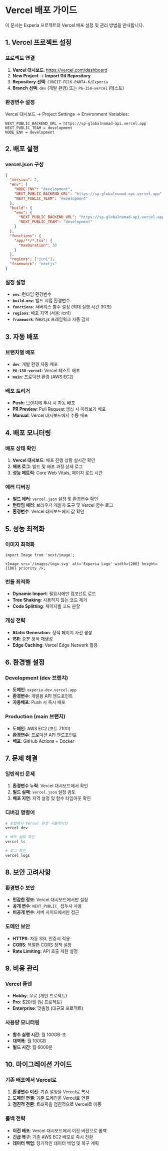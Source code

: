 # Vercel 배포 가이드

이 문서는 Experia 프로젝트의 Vercel 배포 설정 및 관리 방법을 안내합니다.

## 1. Vercel 프로젝트 설정

### **프로젝트 연결**

1. **Vercel 대시보드**: https://vercel.com/dashboard
2. **New Project** → **Import Git Repository**
3. **Repository 선택**: `CODEIT-FE16-PART4-6/Experia`
4. **Branch 선택**: `dev` (개발 환경) 또는 `P6-158-vercel` (테스트)

### **환경변수 설정**

Vercel 대시보드 → Project Settings → Environment Variables:

```
NEXT_PUBLIC_BACKEND_URL = https://sp-globalnomad-api.vercel.app
NEXT_PUBLIC_TEAM = development
NODE_ENV = development
```

## 2. 배포 설정

### **vercel.json 구성**

```json
{
  "version": 2,
  "env": {
    "NODE_ENV": "development",
    "NEXT_PUBLIC_BACKEND_URL": "https://sp-globalnomad-api.vercel.app",
    "NEXT_PUBLIC_TEAM": "development"
  },
  "build": {
    "env": {
      "NEXT_PUBLIC_BACKEND_URL": "https://sp-globalnomad-api.vercel.app",
      "NEXT_PUBLIC_TEAM": "development"
    }
  },
  "functions": {
    "app/**/*.tsx": {
      "maxDuration": 30
    }
  },
  "regions": ["icn1"],
  "framework": "nextjs"
}
```

### **설정 설명**

- **`env`**: 런타임 환경변수
- **`build.env`**: 빌드 시점 환경변수
- **`functions`**: 서버리스 함수 설정 (최대 실행 시간 30초)
- **`regions`**: 배포 지역 (서울: icn1)
- **`framework`**: Next.js 프레임워크 자동 감지

## 3. 자동 배포

### **브랜치별 배포**

- **`dev`**: 개발 환경 자동 배포
- **`P6-158-vercel`**: Vercel 테스트 배포
- **`main`**: 프로덕션 환경 (AWS EC2)

### **배포 트리거**

- **Push**: 브랜치에 푸시 시 자동 배포
- **PR Preview**: Pull Request 생성 시 미리보기 배포
- **Manual**: Vercel 대시보드에서 수동 배포

## 4. 배포 모니터링

### **배포 상태 확인**

1. **Vercel 대시보드**: 배포 진행 상황 실시간 확인
2. **배포 로그**: 빌드 및 배포 과정 상세 로그
3. **성능 메트릭**: Core Web Vitals, 페이지 로드 시간

### **에러 디버깅**

- **빌드 에러**: `vercel.json` 설정 및 환경변수 확인
- **런타임 에러**: 브라우저 개발자 도구 및 Vercel 함수 로그
- **환경변수**: Vercel 대시보드에서 값 확인

## 5. 성능 최적화

### **이미지 최적화**

```tsx
import Image from 'next/image';

<Image src='/images/logo.svg' alt='Experia Logo' width={200} height={100} priority />;
```

### **번들 최적화**

- **Dynamic Import**: 필요시에만 컴포넌트 로드
- **Tree Shaking**: 사용하지 않는 코드 제거
- **Code Splitting**: 페이지별 코드 분할

### **캐싱 전략**

- **Static Generation**: 정적 페이지 사전 생성
- **ISR**: 증분 정적 재생성
- **Edge Caching**: Vercel Edge Network 활용

## 6. 환경별 설정

### **Development (dev 브랜치)**

- **도메인**: `experia-dev.vercel.app`
- **환경변수**: 개발용 API 엔드포인트
- **자동배포**: Push 시 즉시 배포

### **Production (main 브랜치)**

- **도메인**: AWS EC2 (포트 7100)
- **환경변수**: 프로덕션 API 엔드포인트
- **배포**: GitHub Actions + Docker

## 7. 문제 해결

### **일반적인 문제**

1. **환경변수 누락**: Vercel 대시보드에서 확인
2. **빌드 실패**: `vercel.json` 설정 검토
3. **배포 지연**: 지역 설정 및 함수 타임아웃 확인

### **디버깅 명령어**

```bash
# 로컬에서 Vercel 환경 시뮬레이션
vercel dev

# 배포 상태 확인
vercel ls

# 로그 확인
vercel logs
```

## 8. 보안 고려사항

### **환경변수 보안**

- **민감한 정보**: Vercel 대시보드에서만 설정
- **공개 변수**: `NEXT_PUBLIC_` 접두사 사용
- **비공개 변수**: 서버 사이드에서만 접근

### **도메인 보안**

- **HTTPS**: 자동 SSL 인증서 적용
- **CORS**: 적절한 CORS 정책 설정
- **Rate Limiting**: API 호출 제한 설정

## 9. 비용 관리

### **Vercel 플랜**

- **Hobby**: 무료 (개인 프로젝트)
- **Pro**: $20/월 (팀 프로젝트)
- **Enterprise**: 맞춤형 (대규모 프로젝트)

### **사용량 모니터링**

- **함수 실행 시간**: 월 100GB-초
- **대역폭**: 월 100GB
- **빌드 시간**: 월 6000분

## 10. 마이그레이션 가이드

### **기존 배포에서 Vercel로**

1. **환경변수 이전**: 기존 설정을 Vercel로 복사
2. **도메인 연결**: 기존 도메인을 Vercel로 연결
3. **점진적 전환**: 트래픽을 점진적으로 Vercel로 이동

### **롤백 전략**

- **이전 배포**: Vercel 대시보드에서 이전 버전으로 롤백
- **긴급 복구**: 기존 AWS EC2 배포로 즉시 전환
- **데이터 백업**: 정기적인 데이터 백업 및 복구 계획

